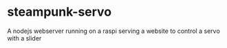# steampunk-servo
A nodejs webserver running on a raspi serving a website to control a servo with a slider
